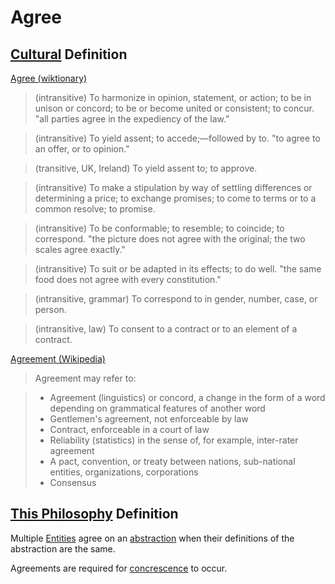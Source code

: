 # Agree

## [Cultural](./culture.md) Definition

<a href="http://en.wiktionary.org/wiki/agree" target="_blank">Agree (wiktionary)</a>

> (intransitive) To harmonize in opinion, statement, or action; to be in unison or concord; to be or become united or consistent; to concur. "all parties agree in the expediency of the law."

> (intransitive) To yield assent; to accede;—followed by to. "to agree to an offer, or to opinion."

> (transitive, UK, Ireland) To yield assent to; to approve.

> (intransitive) To make a stipulation by way of settling differences or determining a price; to exchange promises; to come to terms or to a common resolve; to promise.

> (intransitive) To be conformable; to resemble; to coincide; to correspond. "the picture does not agree with the original; the two scales agree exactly."

> (intransitive) To suit or be adapted in its effects; to do well. "the same food does not agree with every constitution."

> (intransitive, grammar) To correspond to in gender, number, case, or person.

> (intransitive, law) To consent to a contract or to an element of a contract.

<a href="http://en.wikipedia.org/wiki/Agreement" target="_blank">Agreement (Wikipedia)</a>

> Agreement may refer to:

> * Agreement (linguistics) or concord, a change in the form of a word depending on grammatical features of another word
> * Gentlemen's agreement, not enforceable by law
> * Contract, enforceable in a court of law
> * Reliability (statistics) in the sense of, for example, inter-rater agreement
> * A pact, convention, or treaty between nations, sub-national entities, organizations, corporations
> * Consensus

## [This Philosophy](./this-philosophy.md) Definition

Multiple [Entities](./entity.md) agree on an [abstraction](./abstraction.md) when their definitions of the abstraction are the same.

Agreements are required for [concrescence](./concrescence.md) to occur.
